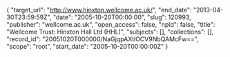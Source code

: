 {
  "target_url": "http://www.hinxton.wellcome.ac.uk/", 
  "end_date": "2013-04-30T23:59:59Z", 
  "date": "2005-10-20T00:00:00", 
  "slug": 120993, 
  "publisher": "wellcome.ac.uk", 
  "open_access": false, 
  "npld": false, 
  "title": "Wellcome Trust: Hinxton Hall Ltd (HHL)", 
  "subjects": [], 
  "collections": [], 
  "record_id": "20051020T000000/NaGjqpAXtlOCV9NbQAMcFw==", 
  "scope": "root", 
  "start_date": "2005-10-20T00:00:00Z"
}

